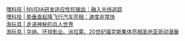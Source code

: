   
[嘿科技 | NVIDIA研发适应性抗锯齿：融入光线追踪](http://www.dianyue.me/archives/470/9wo8xdds7yvdrpfe/)  
[嘿科技 | 能垂直起降飞行汽车亮相：速度非常快](http://www.dianyue.me/archives/440/9oeqz728q2wcqay9/)  
[淘玩具 | 走进神秘的兵人世界](http://www.dianyue.me/archives/447/nwor99yvy2gqgkik/)  
[淘玩具 | 华纳、环球影业、派拉蒙、20世纪福克斯集体亮相圣地亚哥动漫展](http://www.dianyue.me/archives/448/9hio72jgvu1pqzxg/)